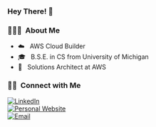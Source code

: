 <h3> Hey There! 👋 </h3>
              

<h3> 👨🏻‍💻 &nbsp;About Me </h3>

- ☁️ &nbsp; AWS Cloud Builder
- 🎓 &nbsp; B.S.E. in CS from University of Michigan
- 💼 &nbsp; Solutions Architect at AWS
 
<h3> 🤝🏻 &nbsp;Connect with Me </h3>

<p>
<a href="https://www.linkedin.com/in/rishiraj-c/"><img alt="LinkedIn" src="https://img.shields.io/badge/LinkedIn-LinkedIn%20Profile-blue?style=flat-square&logo=linkedin"></a> 
<br />
<a href="https://rchandra20.github.io/personal-portfolio"><img alt="Personal Website" src="https://img.shields.io/badge/GitHub%20Pages-Personal%20Website-black?style=flat-square&logo=githubpages"></a> 
<br />
<a href="mailto:rajchan@umich.edu"><img alt="Email" src="https://img.shields.io/badge/Email-rajchan@umich.edu-red?style=flat-square&logo=gmail"></a>
</p>

                      
<!---
rchandra20/rchandra20 is a ✨ special ✨ repository because its `README.md` (this file) appears on your GitHub profile.
You can click the Preview link to take a look at your changes.
--->
